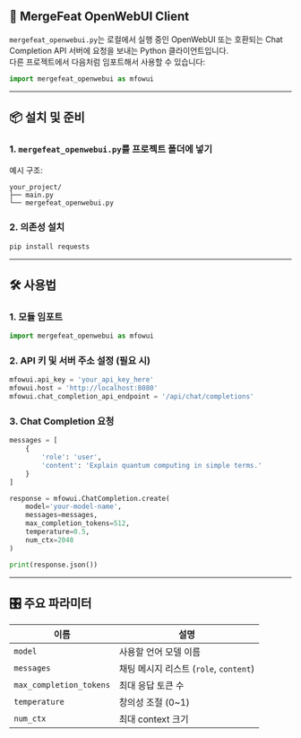 ## 📘 MergeFeat OpenWebUI Client

`mergefeat_openwebui.py`는 로컬에서 실행 중인 OpenWebUI 또는 호환되는 Chat Completion API 서버에 요청을 보내는 Python 클라이언트입니다.  
다른 프로젝트에서 다음처럼 임포트해서 사용할 수 있습니다:

```python
import mergefeat_openwebui as mfowui
```

---

## 📦 설치 및 준비

### 1. `mergefeat_openwebui.py`를 프로젝트 폴더에 넣기

예시 구조:

```
your_project/
├── main.py
└── mergefeat_openwebui.py
```

### 2. 의존성 설치

```bash
pip install requests
```

---

## 🛠️ 사용법

### 1. 모듈 임포트

```python
import mergefeat_openwebui as mfowui
```

### 2. API 키 및 서버 주소 설정 (필요 시)

```python
mfowui.api_key = 'your_api_key_here'
mfowui.host = 'http://localhost:8080'
mfowui.chat_completion_api_endpoint = '/api/chat/completions'
```

### 3. Chat Completion 요청

```python
messages = [
    {
        'role': 'user',
        'content': 'Explain quantum computing in simple terms.'
    }
]

response = mfowui.ChatCompletion.create(
    model='your-model-name',
    messages=messages,
    max_completion_tokens=512,
    temperature=0.5,
    num_ctx=2048
)

print(response.json())
```

---

## 🎛️ 주요 파라미터

|이름|설명|
|---|---|
|`model`|사용할 언어 모델 이름|
|`messages`|채팅 메시지 리스트 (`role`, `content`)|
|`max_completion_tokens`|최대 응답 토큰 수|
|`temperature`|창의성 조절 (0~1)|
|`num_ctx`|최대 context 크기|

